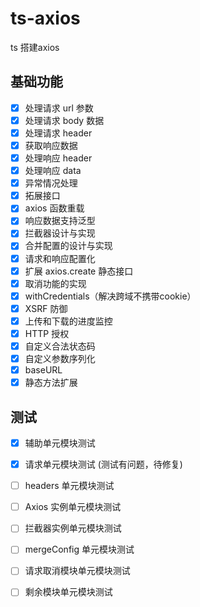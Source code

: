 # ts-axios

ts 搭建axios



## 基础功能

- [x] 处理请求 url 参数
- [x] 处理请求 body 数据
- [x] 处理请求 header
- [x] 获取响应数据
- [x] 处理响应 header
- [x] 处理响应 data
- [x] 异常情况处理
- [x] 拓展接口
- [x] axios 函数重载
- [x] 响应数据支持泛型
- [x] 拦截器设计与实现
- [x] 合并配置的设计与实现
- [x] 请求和响应配置化
- [x] 扩展 axios.create 静态接口
- [x] 取消功能的实现
- [x] withCredentials（解决跨域不携带cookie）
- [x] XSRF 防御
- [x] 上传和下载的进度监控
- [x] HTTP 授权
- [x] 自定义合法状态码
- [x] 自定义参数序列化
- [x] baseURL
- [x] 静态方法扩展

## 测试
- [x] 辅助单元模块测试
- [x] 请求单元模块测试 (测试有问题，待修复)
- [ ] headers 单元模块测试
- [ ] Axios 实例单元模块测试
- [ ] 拦截器实例单元模块测试
- [ ] mergeConfig 单元模块测试
- [ ] 请求取消模块单元模块测试
- [ ] 剩余模块单元模块测试


